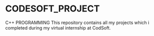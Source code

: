 # CODESOFT_PROJECT
C++  PROGRAMMING
This repository contains all my projects which i completed during my virtual internship at CodSoft.
